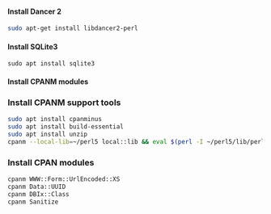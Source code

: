 #### Install Dancer 2

```bash
sudo apt-get install libdancer2-perl
```

#### Install SQLite3

```
sudo apt install sqlite3
```

#### Install CPANM modules
### Install CPANM support tools
```bash
sudo apt install cpanminus
sudo apt install build-essential
sudo apt install unzip
cpanm --local-lib=~/perl5 local::lib && eval $(perl -I ~/perl5/lib/perl5/ -Mlocal::lib)
```
### Install CPAN modules
```bash
cpanm WWW::Form::UrlEncoded::XS
cpanm Data::UUID
cpanm DBIx::Class
cpanm Sanitize
```
